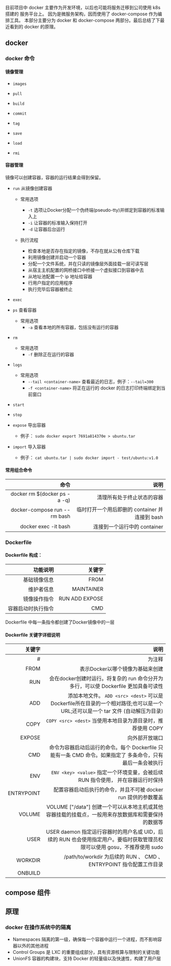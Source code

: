 
目前项目中 docker 主要作为开发环境，以后也可能将服务迁移到公司使用 k8s 搭建的 服务平台上。
因为是微服务架构，因而使用了 docker-compose 作为编排工具。
本部分主要分为 docker 和 docker-compose 两部分。最后总结了下最近看到的 docker 的原理。

## docker

### docker 命令

#### 镜像管理

+ `images`

+ `pull`

+ `build`

+ `commit`

+ `tag`

+ `save`

+ `load`

+ `rmi`

#### 容器管理

镜像可以创建容器，容器的运行结果会得到保留。

+ `run` 从镜像创建容器

  + 常用选项
    - `-t` 选项让Docker分配一个伪终端(pseudo-tty)并绑定到容器的标准输入上
    - `-i` 让容器的标准输入保持打开
    - `-d` 让容器后台运行

  + 执行流程
    - 检查本地是否存在指定的镜像，不存在就从公有仓库下载
    - 利用镜像创建并启动一个容器
    - 分配一个文件系统，并在只读的镜像层外面挂载一层可读写层
    - 从宿主主机配置的网桥接口中桥接一个虚拟接口到容器中去
    - 从地址池配置一个 ip 地址给容器
    - 行用户指定的应用程序
    - 执行完毕后容器被终止

+ `exec`

+ `ps` 查看容器

  + 常用选项
    - `-a` 查看本地的所有容器，包括没有运行的容器

+ `rm`

  + 常用选项
    - `-f` 删除正在运行的容器

+ `logs`
  
  + 常用选项
    - `--tail <container-name>` 查看最近的日志，例子：`--tail=300`
    - `-f <container-name>` 将正在运行的 docker 的日志打印终端绑定到当前窗口

+ `start`

+ `stop`

+ `expose` 导出容器

  + 例子： `sudo docker export 7691a814370e > ubuntu.tar`

+ `import` 导入容器

  + 例子： `cat ubuntu.tar | sudo docker import - test/ubuntu:v1.0`


#### 常用组合命令

| 命令 | 说明 |
| ---: | ---: |
| docker rm $(docker ps -a -q) | 清理所有处于终止状态的容器 |
| docker-compose run --rm <compose-name> bash | 临时打开一个用后即删的 container 并连接到 bash |
| docker exec -it <container-name> bash | 连接到一个运行中的 container |



### Dockerfile

#### Dockerfile 构成：

| 功能说明 | 关键字 |
| ---: | ---: |
| 基础镜像信息 | FROM |
| 维护者信息 | MAINTAINER |
| 镜像操作指令 | RUN ADD EXPOSE |
| 容器启动时执行指令 | CMD |

Dockerfile 中每一条指令都创建了Docker镜像中的一层

#### Dockerfile 关键字详细说明

| 关键字 | 说明 |
| ---: | ---: |
| # | 为注释 |
| FROM | 表示Docker以哪个镜像为基础来创建 |
| RUN | 会在docker创建时运行。将复杂的 run 命令分开为多行，可以使 Dockerfile 更加具备可读性 |
| ADD | 添加本地文件。 `ADD <src> <dest>` <src> 可以是 Dockerfile所在目录的一个相对路径;也可以是一个 URL;还可以是一个 tar 文件 (自动解压为目录) |
| COPY | `COPY <src> <dest>` 当使用本地目录为源目录时，推荐使用 COPY |
| EXPOSE | 向外部开放端口 |
| CMD | 命令为容器启动后运行的命令。每个 Dockerfile 只能有一条 CMD 命令。如果指定了 多条命令，只有最后一条会被执行 |
| ENV | `ENV <key> <value>` 指定一个环境变量，会被后续 RUN 指令使用， 并在容器运行时保持 |
| ENTRYPOINT | 配置容器启动后执行的命令，并且不可被 docker run 提供的参数覆盖 |
| VOLUME | VOLUME ["/data"] 创建一个可以从本地主机或其他容器挂载的挂载点，一般用来存放数据库和需要保持的数据等 |
| USER | USER daemon 指定运行容器时的用户名或 UID，后续的 RUN 也会使用指定用户。要临时获取管理员权限可以使用 gosu，不推荐使用 sudo |
| WORKDIR | /path/to/workdir 为后续的 RUN 、 CMD 、 ENTRYPOINT 指令配置工作目录 |
| ONBUILD | |

## compose 组件


## 原理

### docker 在操作系统中的隔离
+ Namespaces 隔离的第一级，确保每一个容器中运行一个进程，而不影响容器以外的其他进程
+ Control Groups 是 LXC 的重要组成部分，具有资源核算与限制的关键功能
+ UnionFS 容器的构建块，支持 Docker 的轻量级以及快速性，构建了用户层
